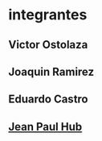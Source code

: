 # integrantes
## Victor Ostolaza
## Joaquin Ramirez
## Eduardo Castro
## [Jean Paul Hub](https://github.com/cs2b01-2020-1/git-branches-and-merge-s2-los-toros/blob/jeanpaulhuby/jeanpaul.txt)
